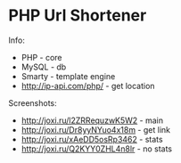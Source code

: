<h1> PHP Url Shortener </h1>

Info:

* PHP - core
* MySQL - db
* Smarty - template engine
* http://ip-api.com/php/ - get location

Screenshots:

* http://joxi.ru/l2ZRRequzwK5W2 - main
* http://joxi.ru/Dr8yyNYuo4x18m - get link
* http://joxi.ru/xAeDD5osRp3462 - stats 
* http://joxi.ru/Q2KYY0ZHL4n8lr - no stats
